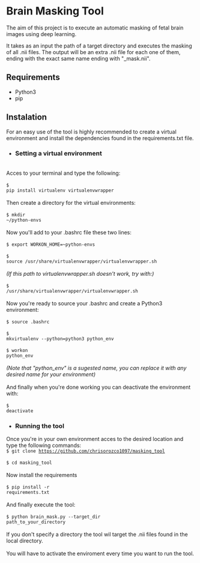 # Brain Masking Tool

The aim of this project is to execute an automatic masking of fetal brain images using deep learning.

It takes as an input the path of a target directory and executes the masking of all .nii files.
The output will be an extra .nii file for each one of them, ending with the exact same name ending with "_mask.nii".

## Requirements</b>
- Python3
- pip

## Instalation</b>

For an easy use of the tool is highly recommended to create a virtual environment and install the dependencies found in the requirements.txt file.

- ### Setting a virtual environment

<br>Acces to your terminal and type the following:</br>
<br><code>$ pip install virtualenv virtualenvwrapper</code></br>
<br>Then create a directory for the virtual environments:</br>
<br><code>$ mkdir ~/python-envs </code>  
<br>Now you'll add to your .bashrc file these two lines:</br>
<br><code>$ export WORKON_HOME=~python-envs</code></br>
<br><code>$ source /usr/share/virtualenvwrapper/virtualenvwrapper.sh</code></br>
<i><br>(If this path to virtualenvwrapper.sh doesn't work, try with:)</br></i>
<br><code>$ /usr/share/virtualenvwrapper/virtualenvwrapper.sh</code></br>
<br>Now you're ready to source your .bashrc and create a Python3 environment:</br>
<br><code>$ source .bashrc</code></br>
<br><code>$ mkvirtualenv --python=python3 python_env</code></br>
<br><code>$ workon python_env</code></br>
<br><i>(Note that "python_env" is a sugested name, you can replace it with any desired name for your environment)</i></br>
<br>And finally when you're done working you can deactivate the environment with:</br>
<br><code>$ deactivate</code></br>

- ### Running the tool

Once you're in your own environment acces to the desired location and type the following commands:
<br><code>$ git clone https://github.com/chrisorozco1097/masking_tool</code></br>
<br><code>$ cd masking_tool</code></br>
<br>Now install the requirements</br>
<br><code>$ pip install -r requirements.txt</code></br>
<br>And finally execute the tool:</br>
<br><code>$ python brain_mask.py --target_dir path_to_your_directory</code></br>
<br>If you don't specify a directory the tool wil target the .nii files found in the local directory.</br>
<br>You will have to activate the enviroment every time you want to run the tool.</br>
